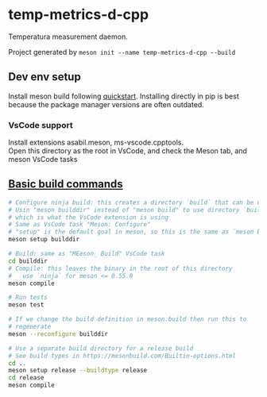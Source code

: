 # temp-metrics-d-cpp

Temperatura measurement daemon.  

Project generated by `meson init --name temp-metrics-d-cpp --build`

## Dev env setup

Install meson build following [quickstart](https://mesonbuild.com/Quick-guide.html). Installing directly in pip is best because the package manager versions are often outdated. 

### VsCode support

Install extensions asabil.meson, ms-vscode.cpptools.  
Open this directory as the root in VsCode, and check the Meson tab, and meson VsCode tasks


## [Basic build commands](https://mesonbuild.com/Quick-guide.html)

```bash
# Configure ninja build: this creates a directory `build` that can be deleted at any time
# Usin "meson builddir" instead of "meson build" to use directory `builddir` as target
# which is what the VsCode extension is using
# Same as VsCode task "Meson: Configure"
# "setup" is the default goal in meson, so this is the same as `meson builddir`
meson setup builddir

# Build: same as "MEeson_ Build" VsCode task
cd builddir
# Compile: this leaves the binary in the root of this directory
#   use `ninja` for meson <= 0.55.0
meson compile

# Run tests
meson test

# If we change the build definition in meson.build then run this to
# regenerate
meson --reconfigure builddir

# Use a separate build directory for a release build
# See build types in https://mesonbuild.com/Builtin-options.html
cd ..
meson setup release --buildtype release
cd release
meson compile
```
